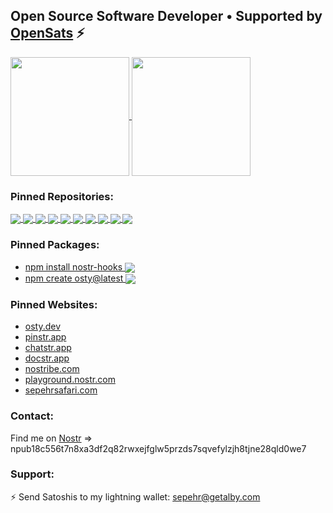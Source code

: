 <h2>
  Open Source Software Developer • Supported by <a href="https://opensats.org">OpenSats</a> ⚡️
</h1>

<a href="https://github.com/sepehr-safari">
  <img height=190 align="center" src="https://github-readme-stats.vercel.app/api?username=sepehr-safari&theme=dark" />
</a>
<a href="https://github.com/sepehr-safari">
  <img height=190 align="center" src="https://github-readme-stats.vercel.app/api/top-langs?username=sepehr-safari&layout=compact&langs_count=8&card_width=320&theme=dark" />
</a>

### Pinned Repositories:

<a href="https://github.com/ostyjs/create-osty">
  <img align="center" src="https://github-readme-stats.vercel.app/api/pin/?username=ostyjs&repo=create-osty&theme=dark" />
</a>
<a href="https://github.com/ostyjs/nostr-hooks">
  <img align="center" src="https://github-readme-stats.vercel.app/api/pin/?username=ostyjs&repo=nostr-hooks&theme=dark" />
</a>
<a href="https://github.com/sepehr-safari/pinstr">
  <img align="center" src="https://github-readme-stats.vercel.app/api/pin/?username=sepehr-safari&repo=pinstr&theme=dark" />
</a>
<a href="https://github.com/sepehr-safari/nostribe-web-client">
  <img align="center" src="https://github-readme-stats.vercel.app/api/pin/?username=sepehr-safari&repo=nostribe-web-client&theme=dark" />
</a>
<a href="https://github.com/sepehr-safari/chatstr-client">
  <img align="center" src="https://github-readme-stats.vercel.app/api/pin/?username=sepehr-safari&repo=chatstr-client&theme=dark" />
</a>
<a href="https://github.com/sepehr-safari/chatstr-client">
  <img align="center" src="https://github-readme-stats.vercel.app/api/pin/?username=sepehr-safari&repo=chatstr-client&theme=dark" />
</a>
<a href="https://github.com/sepehr-safari/docstr">
  <img align="center" src="https://github-readme-stats.vercel.app/api/pin/?username=sepehr-safari&repo=docstr&theme=dark" />
</a>
<a href="https://github.com/sepehr-safari/nostr-playground">
  <img align="center" src="https://github-readme-stats.vercel.app/api/pin/?username=sepehr-safari&repo=nostr-playground&theme=dark" />
</a>
<a href="https://github.com/nbd-wtf/nostr-tools">
  <img align="center" src="https://github-readme-stats.vercel.app/api/pin/?username=nbd-wtf&repo=nostr-tools&theme=dark" />
</a>
<a href="https://github.com/nostr-dev-kit/ndk">
  <img align="center" src="https://github-readme-stats.vercel.app/api/pin/?username=nostr-dev-kit&repo=ndk&theme=dark" />
</a>

### Pinned Packages:

<ul>
  <li>
    <a href="https://www.npmjs.com/package/nostr-hooks">
      npm install nostr-hooks
      <img align="center" src="https://img.shields.io/npm/dt/nostr-hooks" />
    </a>
  </li>
  <li>
    <a href="https://www.npmjs.com/package/create-osty">
      npm create osty@latest
      <img align="center" src="https://img.shields.io/npm/dt/create-osty" />
    </a>
  </li>
</ul>

### Pinned Websites:

<ul>
  <li>
    <a href="https://osty.dev">
      osty.dev
    </a>
  </li>
  <li>
    <a href="https://pinstr.app">
      pinstr.app
    </a>
  </li>
  <li>
    <a href="https://chatstr.app">
      chatstr.app
    </a>
  </li>
  <li>
    <a href="https://docstr.app">
      docstr.app
    </a>
  </li>
  <li>
    <a href="https://nostribe.com">
      nostribe.com
    </a>
  </li>
  </li>
  <li>
    <a href="https://playground.nostr.com">
      playground.nostr.com
    </a>
  </li>
  </li>
  <li>
    <a href="https://sepehrsafari.com">
      sepehrsafari.com
    </a>
  </li>
</ul>

### Contact:

Find me on [Nostr](https://njump.me/npub18c556t7n8xa3df2q82rwxejfglw5przds7sqvefylzjh8tjne28qld0we7) => npub18c556t7n8xa3df2q82rwxejfglw5przds7sqvefylzjh8tjne28qld0we7

### Support:

⚡️ Send Satoshis to my lightning wallet: [sepehr@getalby.com](https://getalby.com/p/sepehr)
